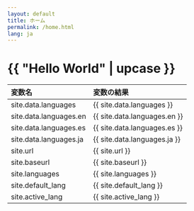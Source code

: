 ```yaml
---
layout: default
title: ホーム
permalink: /home.html
lang: ja
---
```


# {{ "Hello World" | upcase }}

| 変数名 | 変数の結果 |
| :-- | :-- |
| site.data.languages | {{ site.data.languages }} |
| site.data.languages.en | {{ site.data.languages.en }} |
| site.data.languages.es | {{ site.data.languages.es }} |
| site.data.languages.ja | {{ site.data.languages.ja }} |
| site.url | {{ site.url }} |
| site.baseurl | {{ site.baseurl }} |
| site.languages | {{ site.languages }} |
| site.default_lang | {{ site.default_lang }} |
| site.active_lang | {{ site.active_lang }} |
